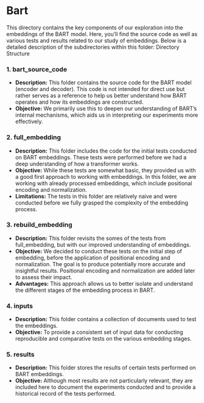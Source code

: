 # Bart

This directory contains the key components of our exploration into the embeddings of the BART model. Here, you’ll find the source code as well as various tests and results related to our study of embeddings. Below is a detailed description of the subdirectories within this folder:
Directory Structure
### 1. bart_source_code

+ **Description:** This folder contains the source code for the BART model (encoder and decoder). This code is not intended for direct use but rather serves as a reference to help us better understand how BART operates and how its embeddings are constructed.
+ **Objective:** We primarily use this to deepen our understanding of BART’s internal mechanisms, which aids us in interpreting our experiments more effectively.

### 2. full_embedding

+ **Description:** This folder includes the code for the initial tests conducted on BART embeddings. These tests were performed before we had a deep understanding of how a transformer works.
+ **Objective:** While these tests are somewhat basic, they provided us with a good first approach to working with embeddings. In this folder, we are working with already processed embeddings, which include positional encoding and normalization.
+ **Limitations:** The tests in this folder are relatively naive and were conducted before we fully grasped the complexity of the embedding process.

### 3. rebuild_embedding

+ **Description:** This folder revisits the somes of the tests from full_embedding, but with our improved understanding of embeddings.
+ **Objective:** We decided to conduct these tests on the initial step of embedding, before the application of positional encoding and normalization. The goal is to produce potentially more accurate and insightful results. Positional encoding and normalization are added later to assess their impact.
+ **Advantages:** This approach allows us to better isolate and understand the different stages of the embedding process in BART.

### 4. inputs

+ **Description:** This folder contains a collection of documents used to test the embeddings.
+ **Objective:** To provide a consistent set of input data for conducting reproducible and comparative tests on the various embedding stages.

### 5. results

+ **Description:** This folder stores the results of certain tests performed on BART embeddings.
+ **Objective:** Although most results are not particularly relevant, they are included here to document the experiments conducted and to provide a historical record of the tests performed.
